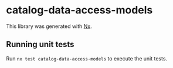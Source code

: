 # catalog-data-access-models

This library was generated with [Nx](https://nx.dev).

## Running unit tests

Run `nx test catalog-data-access-models` to execute the unit tests.
